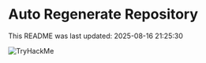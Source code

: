 # Auto Regenerate Repository

This README was last updated: 2025-08-16 21:25:30

 ![TryHackMe](https://tryhackme.com/badge/533634)
